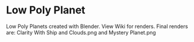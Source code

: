 # Low Poly Planet
Low Poly Planets created with Blender. View Wiki for renders.
Final renders are: Clarity With Ship and Clouds.png and Mystery Planet.png

